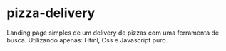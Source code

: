 # pizza-delivery
Landing page simples de um delivery de pizzas com uma ferramenta de busca. Utilizando apenas: Html, Css e Javascript puro.
